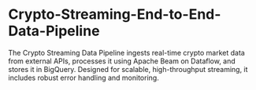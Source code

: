 # Crypto-Streaming-End-to-End-Data-Pipeline
The Crypto Streaming Data Pipeline ingests real-time crypto market data from external APIs, processes it using Apache Beam on Dataflow, and stores it in BigQuery. Designed for scalable, high-throughput streaming, it includes robust error handling and monitoring.
